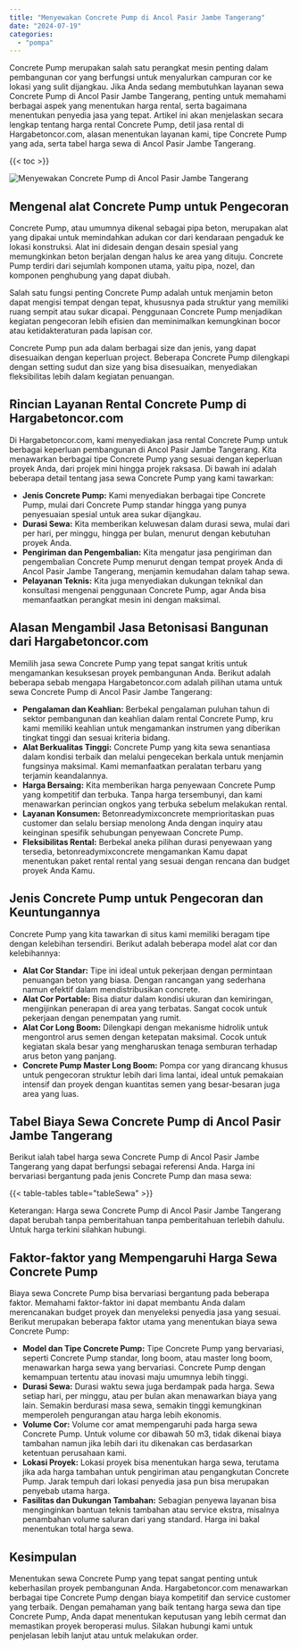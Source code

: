```yaml
---
title: "Menyewakan Concrete Pump di Ancol Pasir Jambe Tangerang"
date: "2024-07-19"
categories: 
  - "pompa"
---
```




Concrete Pump merupakan salah satu perangkat mesin penting dalam pembangunan cor yang berfungsi untuk menyalurkan campuran cor ke lokasi yang sulit dijangkau. Jika Anda sedang membutuhkan layanan sewa Concrete Pump di Ancol Pasir Jambe Tangerang, penting untuk memahami berbagai aspek yang menentukan harga rental, serta bagaimana menentukan penyedia jasa yang tepat. Artikel ini akan menjelaskan secara lengkap tentang harga rental Concrete Pump, detil jasa rental di Hargabetoncor.com, alasan menentukan layanan kami, tipe Concrete Pump yang ada, serta tabel harga sewa di Ancol Pasir Jambe Tangerang.

{{< toc >}}

![Menyewakan Concrete Pump di Ancol Pasir Jambe Tangerang](https://hargareadymixid.github.io/pompa/concrete-pump%20(6).png)

## Mengenal alat Concrete Pump untuk Pengecoran

Concrete Pump, atau umumnya dikenal sebagai pipa beton, merupakan alat yang dipakai untuk memindahkan adukan cor dari kendaraan pengaduk ke lokasi konstruksi. Alat ini didesain dengan desain spesial yang memungkinkan beton berjalan dengan halus ke area yang dituju. Concrete Pump terdiri dari sejumlah komponen utama, yaitu pipa, nozel, dan komponen penghubung yang dapat diubah.

Salah satu fungsi penting Concrete Pump adalah untuk menjamin beton dapat mengisi tempat dengan tepat, khususnya pada struktur yang memiliki ruang sempit atau sukar dicapai. Penggunaan Concrete Pump menjadikan kegiatan pengecoran lebih efisien dan meminimalkan kemungkinan bocor atau ketidakteraturan pada lapisan cor.

Concrete Pump pun ada dalam berbagai size dan jenis, yang dapat disesuaikan dengan keperluan project. Beberapa Concrete Pump dilengkapi dengan setting sudut dan size yang bisa disesuaikan, menyediakan fleksibilitas lebih dalam kegiatan penuangan.

## Rincian Layanan Rental Concrete Pump di Hargabetoncor.com

Di Hargabetoncor.com, kami menyediakan jasa rental Concrete Pump untuk berbagai keperluan pembangunan di Ancol Pasir Jambe Tangerang. Kita menawarkan berbagai tipe Concrete Pump yang sesuai dengan keperluan proyek Anda, dari projek mini hingga projek raksasa. Di bawah ini adalah beberapa detail tentang jasa sewa Concrete Pump yang kami tawarkan:

- **Jenis Concrete Pump:** Kami menyediakan berbagai tipe Concrete Pump, mulai dari Concrete Pump standar hingga yang punya penyesuaian spesial untuk area sukar dijangkau.
- **Durasi Sewa:** Kita memberikan keluwesan dalam durasi sewa, mulai dari per hari, per minggu, hingga per bulan, menurut dengan kebutuhan proyek Anda.
- **Pengiriman dan Pengembalian:** Kita mengatur jasa pengiriman dan pengembalian Concrete Pump menurut dengan tempat proyek Anda di Ancol Pasir Jambe Tangerang, menjamin kemudahan dalam tahap sewa.
- **Pelayanan Teknis:** Kita juga menyediakan dukungan teknikal dan konsultasi mengenai penggunaan Concrete Pump, agar Anda bisa memanfaatkan perangkat mesin ini dengan maksimal.

## Alasan Mengambil Jasa Betonisasi Bangunan dari Hargabetoncor.com

Memilih jasa sewa Concrete Pump yang tepat sangat kritis untuk mengamankan kesuksesan proyek pembangunan Anda. Berikut adalah beberapa sebab mengapa Hargabetoncor.com adalah pilihan utama untuk sewa Concrete Pump di Ancol Pasir Jambe Tangerang:

- **Pengalaman dan Keahlian:** Berbekal pengalaman puluhan tahun di sektor pembangunan dan keahlian dalam rental Concrete Pump, kru kami memiliki keahlian untuk mengamankan instrumen yang diberikan tingkat tinggi dan sesuai kriteria bidang.
- **Alat Berkualitas Tinggi:** Concrete Pump yang kita sewa senantiasa dalam kondisi terbaik dan melalui pengecekan berkala untuk menjamin fungsinya maksimal. Kami memanfaatkan peralatan terbaru yang terjamin keandalannya.
- **Harga Bersaing:** Kita memberikan harga penyewaan Concrete Pump yang kompetitif dan terbuka. Tanpa harga tersembunyi, dan kami menawarkan perincian ongkos yang terbuka sebelum melakukan rental.
- **Layanan Konsumen:** Betonreadymixconcrete memprioritaskan puas customer dan selalu bersiap menolong Anda dengan inquiry atau keinginan spesifik sehubungan penyewaan Concrete Pump.
- **Fleksibilitas Rental:** Berbekal aneka pilihan durasi penyewaan yang tersedia, betonreadymixconcrete mengamankan Kamu dapat menentukan paket rental rental yang sesuai dengan rencana dan budget proyek Anda Kamu.

## Jenis Concrete Pump untuk Pengecoran dan Keuntungannya

Concrete Pump yang kita tawarkan di situs kami memiliki beragam tipe dengan kelebihan tersendiri. Berikut adalah beberapa model alat cor dan kelebihannya:

- **Alat Cor Standar:** Tipe ini ideal untuk pekerjaan dengan permintaan penuangan beton yang biasa. Dengan rancangan yang sederhana namun efektif dalam mendistribusikan concrete.
- **Alat Cor Portable:** Bisa diatur dalam kondisi ukuran dan kemiringan, mengijinkan penerapan di area yang terbatas. Sangat cocok untuk pekerjaan dengan penempatan yang rumit.
- **Alat Cor Long Boom:** Dilengkapi dengan mekanisme hidrolik untuk mengontrol arus semen dengan ketepatan maksimal. Cocok untuk kegiatan skala besar yang mengharuskan tenaga semburan terhadap arus beton yang panjang.
- **Concrete Pump Master Long Boom:** Pompa cor yang dirancang khusus untuk pengecoran struktur lebih dari lima lantai, ideal untuk pemakaian intensif dan proyek dengan kuantitas semen yang besar-besaran juga area yang luas.

## Tabel Biaya Sewa Concrete Pump di Ancol Pasir Jambe Tangerang

Berikut ialah tabel harga sewa Concrete Pump di Ancol Pasir Jambe Tangerang yang dapat berfungsi sebagai referensi Anda. Harga ini bervariasi bergantung pada jenis Concrete Pump dan masa sewa:

{{< table-tables table="tableSewa" >}}

Keterangan: Harga sewa Concrete Pump di Ancol Pasir Jambe Tangerang dapat berubah tanpa pemberitahuan tanpa pemberitahuan terlebih dahulu. Untuk harga terkini silahkan hubungi.

## Faktor-faktor yang Mempengaruhi Harga Sewa Concrete Pump

Biaya sewa Concrete Pump bisa bervariasi bergantung pada beberapa faktor. Memahami faktor-faktor ini dapat membantu Anda dalam merencanakan budget proyek dan menyeleksi penyedia jasa yang sesuai. Berikut merupakan beberapa faktor utama yang menentukan biaya sewa Concrete Pump:

- **Model dan Tipe Concrete Pump:** Tipe Concrete Pump yang bervariasi, seperti Concrete Pump standar, long boom, atau master long boom, menawarkan harga sewa yang bervariasi. Concrete Pump dengan kemampuan tertentu atau inovasi maju umumnya lebih tinggi.
- **Durasi Sewa:** Durasi waktu sewa juga berdampak pada harga. Sewa setiap hari, per minggu, atau per bulan akan menawarkan biaya yang lain. Semakin berdurasi masa sewa, semakin tinggi kemungkinan memperoleh pengurangan atau harga lebih ekonomis.
- **Volume Cor:** Volume cor amat mempengaruhi pada harga sewa Concrete Pump. Untuk volume cor dibawah 50 m3, tidak dikenai biaya tambahan namun jika lebih dari itu dikenakan cas berdasarkan ketentuan perusahaan kami.
- **Lokasi Proyek:** Lokasi proyek bisa menentukan harga sewa, terutama jika ada harga tambahan untuk pengiriman atau pengangkutan Concrete Pump. Jarak tempuh dari lokasi penyedia jasa pun bisa merupakan penyebab utama harga.
- **Fasilitas dan Dukungan Tambahan:** Sebagian penyewa layanan bisa menginginkan bantuan teknis tambahan atau service ekstra, misalnya penambahan volume saluran dari yang standard. Harga ini bakal menentukan total harga sewa.

## Kesimpulan

Menentukan sewa Concrete Pump yang tepat sangat penting untuk keberhasilan proyek pembangunan Anda. Hargabetoncor.com menawarkan berbagai tipe Concrete Pump dengan biaya kompetitif dan service customer yang terbaik. Dengan pemahaman yang baik tentang harga sewa dan tipe Concrete Pump, Anda dapat menentukan keputusan yang lebih cermat dan memastikan proyek beroperasi mulus. Silakan hubungi kami untuk penjelasan lebih lanjut atau untuk melakukan order.

